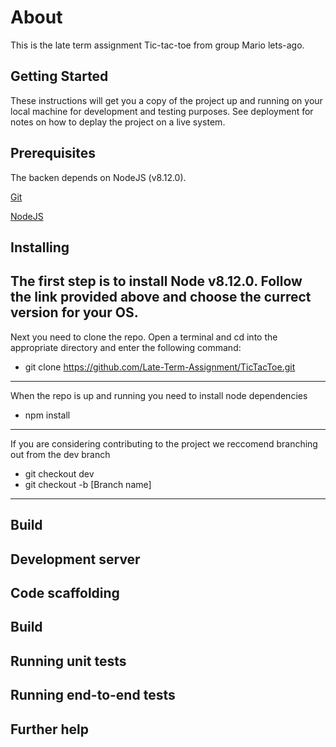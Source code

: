 # About

This is the late term assignment Tic-tac-toe from group Mario lets-ago.

## Getting Started

These instructions will get you a copy of the project up and running on your local machine for development and testing purposes. See deployment for notes on how to deplay the project on a live system.

## Prerequisites

The backen depends on NodeJS (v8.12.0). 

[Git](https://git-scm.com/book/en/v2/Getting-Started-Installing-Git)

[NodeJS](https://nodejs.org/en/download/)

## Installing

The first step is to install Node v8.12.0. Follow the link provided above and choose the currect version for your OS.
---

Next you need to clone the repo. Open a terminal and cd into the appropriate directory and enter the following command:
* git clone https://github.com/Late-Term-Assignment/TicTacToe.git
---

When the repo is up and running you need to install node dependencies
* npm install
---

If you are considering contributing to the project we reccomend branching out from the dev branch
* git checkout dev
* git checkout -b [Branch name]
---

## Build









## Development server


## Code scaffolding


## Build


## Running unit tests


## Running end-to-end tests


## Further help

